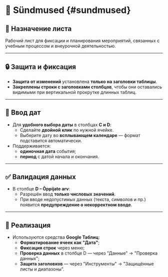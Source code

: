 # 📙 Sündmused  {#sundmused}

## 📌 Назначение листа

Рабочий лист для фиксации и планирования мероприятий, связанных с учебным процессом и внеурочной деятельностью.

---

## 🔒 Защита и фиксация

- **Защита от изменений** установлена **только на заголовки таблицы**.
- **Закреплены строки с заголовками столбцов**, чтобы они оставались видимыми при вертикальной прокрутке длинных таблиц.

---

## 📅 Ввод дат

- Для **удобного выбора даты** в столбцах **C и D**:
  - Сделайте **двойной клик** по нужной ячейке.
  - Выберите дату во **всплывающем календаре** — формат подставится автоматически.
- Поддерживается:
  - **одиночная дата** события;
  - **период** с датой начала и окончания.

---

## ✅ Валидация данных

- В столбце **D – Õppijate arv**:
  - Разрешён ввод **только числовых значений**.
  - При вводе недопустимых данных (текста, символов и пр.) появится **предупреждение о некорректном вводе**.

---

## 🧠 Реализация

- Используются средства **Google Таблиц**:
  - **Форматирование ячеек как "Дата"**;
  - **Фиксация строк** через меню;
  - **Проверка данных** в столбце D — через "Данные" → "Проверка данных";
  - **Защита заголовков** — через "Инструменты" → "Защищённые листы и диапазоны".
